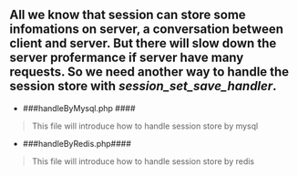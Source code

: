 All we know that session can store some infomations on server, a conversation between client and server.
But there will slow down the server profermance if server have many requests. So we need another way to
handle the session store  with *session_set_save_handler*.
------------------------------------------------------------------------------------------------------------------------------------------------------------
* ###handleByMysql.php ####
>This file will introduce how to handle session store by mysql

* ###handleByRedis.php####
>This file will introduce how to handle session store by redis